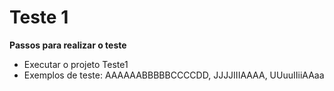 # Teste 1

**Passos para realizar o teste**
- Executar o projeto Teste1
- Exemplos de teste: AAAAAABBBBBCCCCDD, JJJJIIIAAAA, UUuuIIiiAAaa
